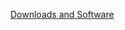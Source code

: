 [Downloads and Software](https://open.spotify.com/track/2DmIDwMhMA3V0KipI78nM1?si=03KCEUxkShmAKFwLb3Uwyg)

